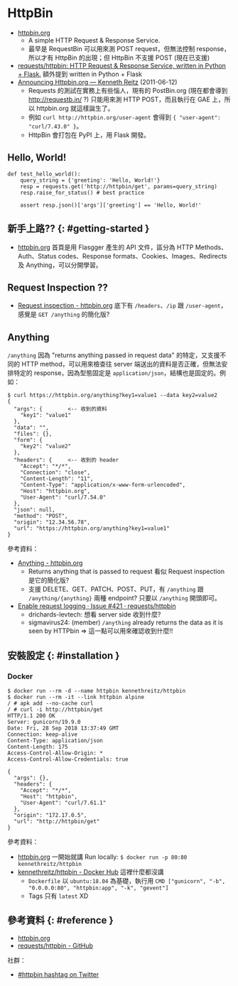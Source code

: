 # HttpBin

  - [httpbin\.org](https://httpbin.org/)
      - A simple HTTP Request & Response Service.
      - 最早是 RequestBin 可以用來測 POST request，但無法控制 response，所以才有 HttpBin 的出現；但 HttpBin 不支援 POST (現在已支援)
  - [requests/httpbin: HTTP Request & Response Service, written in Python \+ Flask\.](https://github.com/requests/httpbin) 額外提到 written in Python + Flask
  - [Announcing Httpbin\.org — Kenneth Reitz](https://www.kennethreitz.org/essays/httpbin) (2011-06-12)
      - Requests 的測試在實務上有些惱人，現有的 PostBin.org (現在都會導到 http://requestb.in/ ?) 只能用來測 HTTP POST，而且執行在 GAE 上，所以 httpbin.org 就這樣誕生了。
      - 例如 `curl http://httpbin.org/user-agent` 會得到 `{ "user-agent": "curl/7.43.0" }`。
      - HttpBin 會打包在 PyPI 上，用 Flask 開發。

## Hello, World!

```
def test_hello_world():
    query_string = {'greeting': 'Hello, World!'}
    resp = requests.get('http://httpbin/get', params=query_string)
    resp.raise_for_status() # best practice

    assert resp.json()['args']['greeting'] == 'Hello, World!'
```

## 新手上路?? {: #getting-started }

  - [httpbin\.org](https://httpbin.org/) 首頁是用 Flasgger 產生的 API 文件，區分為 HTTP Methods、Auth、Status codes、Response formats、Cookies、Images、Redirects 及 Anything，可以分開學習。

## Request Inspection ??

  - [Request inspection - httpbin\.org](https://httpbin.org/#operations-tag-Request_inspection) 底下有 `/headers`、`/ip` 跟 `/user-agent`，感覺是 `GET /anything` 的簡化版?

## Anything

`/anything` 因為 "returns anything passed in request data" 的特定，又支援不同的 HTTP method，可以用來檢查往 server 端送出的資料是否正確，但無法安排特定的 response，因為型態固定是 `application/json`，結構也是固定的。例如：

```
$ curl https://httpbin.org/anything?key1=value1 --data key2=value2
{
  "args": {        <-- 收到的資料
    "key1": "value1"
  },
  "data": "",
  "files": {},
  "form": {
    "key2": "value2"
  },
  "headers": {     <-- 收到的 header
    "Accept": "*/*",
    "Connection": "close",
    "Content-Length": "11",
    "Content-Type": "application/x-www-form-urlencoded",
    "Host": "httpbin.org",
    "User-Agent": "curl/7.54.0"
  },
  "json": null,
  "method": "POST",
  "origin": "12.34.56.78",
  "url": "https://httpbin.org/anything?key1=value1"
}
```

參考資料：

  - [Anything - httpbin\.org](https://httpbin.org/#operations-tag-Anything)
      - Returns anything that is passed to request 看似 Request inspection 是它的簡化版?
      - 支援 DELETE、GET、PATCH、POST、PUT，有 `/anything` 跟 `/anything/{anything}` 兩種 endpoint? 只要以 `/anything` 開頭即可。
  - [Enable request logging · Issue \#421 · requests/httpbin](https://github.com/requests/httpbin/issues/421)
      - drichards-levtech: 想看 server side 收到什麼?
      - sigmavirus24: (member) `/anything` already returns the data as it is seen by HTTPbin => 這一點可以用來確認收到什麼!!

## 安裝設定 {: #installation }

### Docker

```
$ docker run --rm -d --name httpbin kennethreitz/httpbin
$ docker run --rm -it --link httpbin alpine
/ # apk add --no-cache curl
/ # curl -i http://httpbin/get
HTTP/1.1 200 OK
Server: gunicorn/19.9.0
Date: Fri, 28 Sep 2018 13:37:49 GMT
Connection: keep-alive
Content-Type: application/json
Content-Length: 175
Access-Control-Allow-Origin: *
Access-Control-Allow-Credentials: true

{
  "args": {},
  "headers": {
    "Accept": "*/*",
    "Host": "httpbin",
    "User-Agent": "curl/7.61.1"
  },
  "origin": "172.17.0.5",
  "url": "http://httpbin/get"
}
```

參考資料：

  - [httpbin\.org](https://httpbin.org/) 一開始就講 Run locally: `$ docker run -p 80:80 kennethreitz/httpbin`
  - [kennethreitz/httpbin \- Docker Hub](https://hub.docker.com/r/kennethreitz/httpbin/) 這裡什麼都沒講
      - `Dockerfile` 以 `ubuntu:18.04` 為基礎，執行用 `CMD ["gunicorn", "-b", "0.0.0.0:80", "httpbin:app", "-k", "gevent"]`
      - Tags 只有 `latest` XD

## 參考資料 {: #reference }

  - [httpbin.org](https://httpbin.org/)
  - [requests/httpbin - GitHub](https://github.com/requests/httpbin)

社群：

  - [#httpbin hashtag on Twitter](https://twitter.com/hashtag/httpbin)
